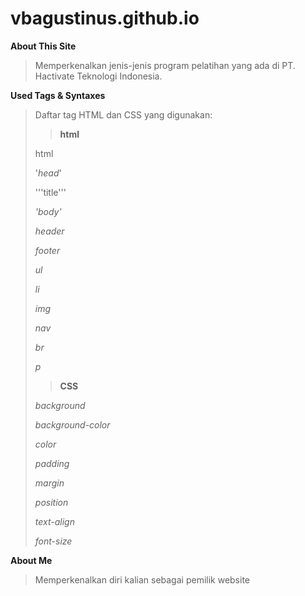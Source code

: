# vbagustinus.github.io

**About This Site**
> Memperkenalkan jenis-jenis program pelatihan yang ada di PT. Hactivate Teknologi Indonesia.

**Used Tags & Syntaxes**
> Daftar tag HTML dan CSS yang digunakan:
>
> > **html**
>
> <div>html</div>
>
> '_head_'
>
> '''title'''
>
> _'body'_
>
> _header_
>
> _footer_
>
> _ul_
>
> _li_
>
> _img_
>
> _nav_
>
> _br_
>
> _p_
>
> > **CSS**
>
> _background_
>
> _background-color_
>
> _color_
>
> _padding_
>
> _margin_
>
> _position_
>
> _text-align_
>
> _font-size_
>
> 

**About Me**
> Memperkenalkan diri kalian sebagai pemilik website
